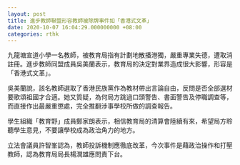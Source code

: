 ```yaml
---
layout: post
title: 進步教師聯盟形容教師被除牌事件如「香港式文革」
date: 2020-10-07 16:04:29.000000000 +08:00
categories: rthk
---
```


九龍塘宣道小學一名教師，被教育局指有計劃地散播港獨，嚴重專業失德，遭取消註冊。進步教師同盟成員吳美蘭表示，教育局的決定對業界造成很大影響，形容是「香港式文革」。

吳美蘭說，該名教師選取了香港民族黨作為教材帶出言論自由，反問是否全部選材要歌頌祖國才合適。她又質疑，為何局方跳過口頭警告、書面警告及停職調查等，而直接作出最嚴重懲處，完全推翻涉事學校所做的調查報告。

學生組織「教育野」成員鄭家朗表示，相信教育局的清算會陸續有來，希望局方聆聽學生意見，不要讓學校成為政治角力的地方。

立法會議員許智峯認為，教師投訴機制應徹底改革，今次事件是藉政治操作和打壓教師，認為教育局局長楊潤雄應問責下台。
